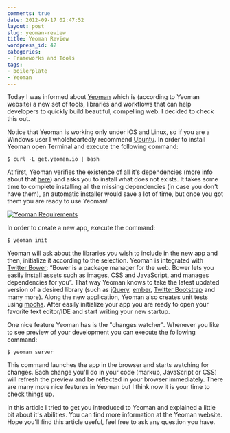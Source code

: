 ```yaml
---
comments: true
date: 2012-09-17 02:47:52
layout: post
slug: yeoman-review
title: Yeoman Review
wordpress_id: 42
categories:
- Frameworks and Tools
tags:
- boilerplate
- Yeoman
---
```


Today I was informed about [Yeoman](http://www.yeoman.io) which is (according to Yeoman website) a new set of tools, libraries and workflows that can help developers to quickly build beautiful, compelling web. I decided to check this out.

<!-- more -->

Notice that Yeoman is working only under iOS and Linux, so if you are a Windows user I wholeheartedly recommend [Ubuntu](http://www.ubuntu.com/). In order to install Yeoman open Terminal and execute the following command:

    
    $ curl -L get.yeoman.io | bash


At first, Yeoman verifies the existence of all it's dependencies (more info about that [here](https://github.com/yeoman/yeoman/wiki/Manual-Install)) and asks you to install what does not exists.
It takes some time to complete installing all the missing dependencies (in case you don't have them), an automatic installer would save a lot of time, but once you got them you are ready to use Yeoman!

[![Yeoman Requirements](http://www.webdeveasy.com/wp-content/uploads/2012/09/yeoman_requirements.png)](http://www.webdeveasy.com/yeoman_review/yeoman_requirements.png)

In order to create a new app, execute the command:

    
    $ yeoman init


Yeoman will ask about the libraries you wish to include in the new app and then, initialize it according to the selection. Yeoman is integrated with [Twitter Bower](http://github.com/twitter/bower): “Bower is a package manager for the web. Bower lets you easily install assets such as images, CSS and JavaScript, and manages dependencies for you”. That way Yeoman knows to take the latest updated version of a desired library (such as [jQuery](http://http://jquery.com/), [ember](http://emberjs.com/), [Twitter Bootstrap](http://twitter.github.com/bootstrap/) and many more). Along the new application, Yeoman also creates unit tests using [mocha](http://visionmedia.github.com/mocha/). After easily initialize your app you are ready to open your favorite text editor/IDE and start writing your new startup.

One nice feature Yeoman has is the "changes watcher". Whenever you like to see preview of your development you can execute the following command:

    
    $ yeoman server


This command launches the app in the browser and starts watching for changes. Each change you'll do in your code (markup, JavaScript or CSS) will refresh the preview and be reflected in your browser immediately. There are many more nice features in Yeoman but I think now it is your time to check things up.

In this article I tried to get you introduced to Yeoman and explained a little bit about it's abilities. You can find more information at the Yeoman website. Hope you'll find this article useful, feel free to ask any question you have.
